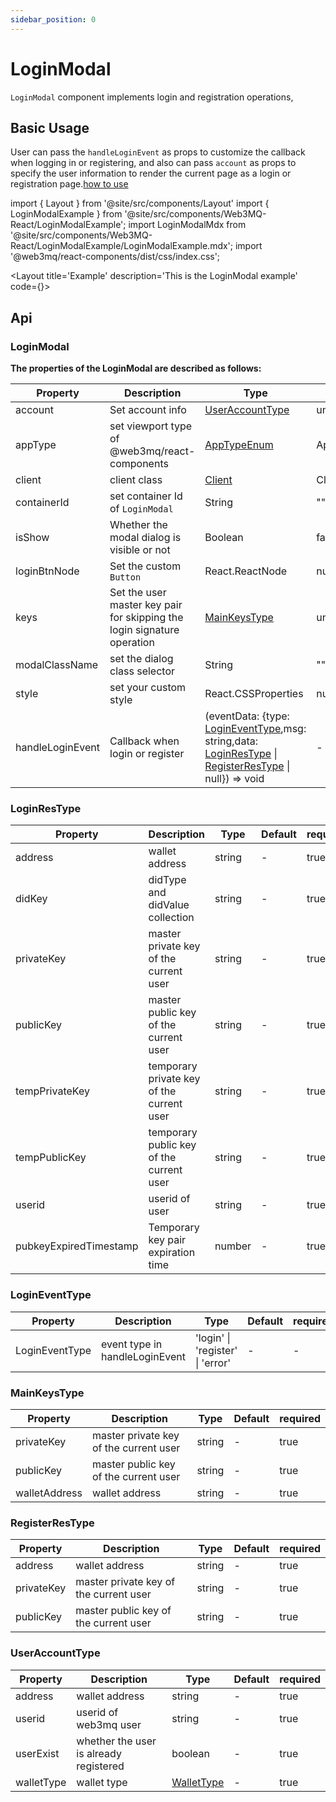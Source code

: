 ```yaml
---
sidebar_position: 0
---
```


# LoginModal
`LoginModal` component implements login and registration operations,

## Basic Usage
User can pass the `handleLoginEvent` as props to customize the callback when logging in or registering, and also can pass `account` as props to specify the user information to render the current page as a login or registration page.[how to use](/docs/Web3MQ-UI-Components/Web3MQ-React/Intro#an-example-of-initializing-login-hooks)

import { Layout } from '@site/src/components/Layout'
import { LoginModalExample } from '@site/src/components/Web3MQ-React/LoginModalExample';
import LoginModalMdx from '@site/src/components/Web3MQ-React/LoginModalExample/LoginModalExample.mdx';
import '@web3mq/react-components/dist/css/index.css';

<Layout
title='Example'
description='This is the LoginModal example'
code={<LoginModalMdx />}>
<LoginModalExample />
</Layout>

## Api
### LoginModal
**The properties of the LoginModal are described as follows:**

| Property         | Description                                                             | Type                                                                                                | Default           | required |
| ---------------- | ----------------------------------------------------------------------- | --------------------------------------------------------------------------------------------------- | ----------------- | -------- |
| account          | Set account info                                                        | [UserAccountType](/docs/Web3MQ-UI-Components/Web3MQ-React/chatComponent/LoginModal#useraccounttype) | undefined         |  false   |
| appType          | set viewport type of @web3mq/react-components                           | [AppTypeEnum](/docs/Web3MQ-UI-Components/Web3MQ-React/chatComponent/Chat#apptypeenum)               | AppTypeEnum["pc"] |  false   |
| client           | client class                                                            | [Client](/docs/Web3MQ-SDK/JS-SDK/client)                                                            | Client            |  false   |
| containerId      | set container Id of `LoginModal`                                        | String                                                                                              |   ""              |  false   |
| isShow           | Whether the modal dialog is visible or not                              | Boolean                                                                                             |  false            |  false   |
| loginBtnNode     | Set the custom `Button`                                                 | React.ReactNode                                                                                     |   null            |  false   |
| keys             | Set the user master key pair for skipping the login signature operation | [MainKeysType](/docs/Web3MQ-UI-Components/Web3MQ-React/chatComponent/LoginModal#mainkeystype)       | undefined         |  false   |
| modalClassName   | set the dialog class selector                                           | String                                                                                              |   ""              |  false   |
| style            | set your custom style                                                   | React.CSSProperties                                                                                 |   null            |  false   |
| handleLoginEvent | Callback when login or register                                         | (eventData: {type: [LoginEventType](/docs/Web3MQ-UI-Components/Web3MQ-React/chatComponent/LoginModal#logineventtype),msg: string,data: [LoginResType](/docs/Web3MQ-UI-Components/Web3MQ-React/chatComponent/LoginModal#logineventdatatype) \| [RegisterResType](/docs/Web3MQ-UI-Components/Web3MQ-React/chatComponent/LoginModal#registerrestype) \| null}) => void   |   -     |  true   |

### LoginResType
| Property             | Description                               | Type      | Default | required |
| -------------------- | ----------------------------------------- | --------- | ------- | -------- |
| address              | wallet address                            | string    |   -     |   true   |
| didKey               | didType and didValue collection           | string    |   -     |   true   |
| privateKey           | master private key of the current user    | string    |   -     |   true   |
| publicKey            | master public key of the current user     | string    |   -     |   true   |
| tempPrivateKey       | temporary private key of the current user | string    |   -     |   true   |
| tempPublicKey        | temporary public key of the current user  | string    |   -     |   true   |
| userid               | userid of user                            | string    |   -     |   true   |
|pubkeyExpiredTimestamp| Temporary key pair expiration time        | number    |   -     |   true   |

### LoginEventType
| Property          | Description                     | Type                             | Default | required |
| ----------------- | ------------------------------  | -------------------------------- | ------- | -------- |
| LoginEventType    | event type in handleLoginEvent  | 'login' \| 'register' \| 'error' |   -     |   -      |

### MainKeysType
| Property             | Description                               | Type      | Default | required |
| -------------------- | ----------------------------------------- | --------- | ------- | -------- |
| privateKey           | master private key of the current user    | string    |   -     |   true   |
| publicKey            | master public key of the current user     | string    |   -     |   true   |
| walletAddress        | wallet address                            | string    |   -     |   true   |

### RegisterResType
| Property             | Description                               | Type      | Default | required |
| -------------------- | ----------------------------------------- | --------- | ------- | -------- |
| address              | wallet address                            | string    |   -     |   true   |
| privateKey           | master private key of the current user    | string    |   -     |   true   |
| publicKey            | master public key of the current user     | string    |   -     |   true   |

### UserAccountType
| Property   | Description                            | Type      | Default | required |
| ---------- | -------------------------------------- | --------- | ------- | -------- |
| address    | wallet address                         | string    |   -     |   true   |
| userid     | userid of web3mq user                  | string    |   -     |   true   |
| userExist  | whether the user is already registered | boolean   |   -     |   true   |
| walletType | wallet type | [WalletType](/docs/Web3MQ-SDK/JS-SDK/types/#wallettype)    |   -     |   true   |
